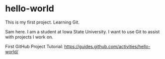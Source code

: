 # hello-world
This is my first project. Learning Git.

Sam here. I am a student at Iowa State University. I want to use Git to assist with projects I work on. 

First GitHub Project Tutorial: https://guides.github.com/activities/hello-world/
